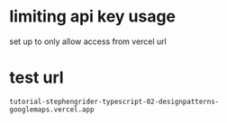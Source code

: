 # limiting api key usage

set up to only allow access from vercel url

# test url

```http
tutorial-stephengrider-typescript-02-designpatterns-googlemaps.vercel.app
```
